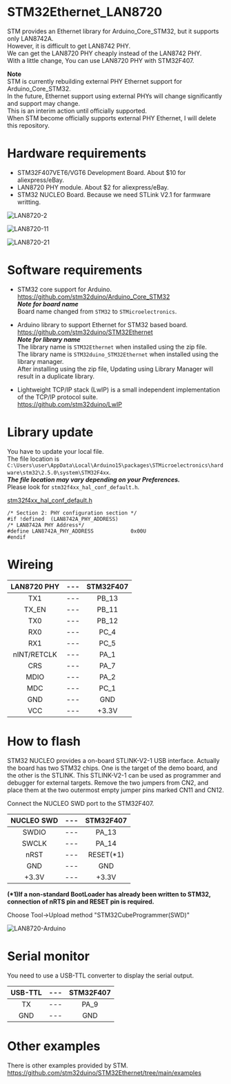 # STM32Ethernet_LAN8720

STM provides an Ethernet library for Arduino_Core_STM32, but it supports only LAN8742A.   
However, it is difficult to get LAN8742 PHY.   
We can get the LAN8720 PHY cheaply instead of the LAN8742 PHY.   
With a little change, You can use LAN8720 PHY with STM32F407.

__Note__   
STM is currently rebuilding external PHY Ethernet support for Arduino_Core_STM32.   
In the future, Ethernet support using external PHYs will change significantly and support may change.   
This is an interim action until officially supported.   
When STM become officially supports external PHY Ethernet, I will delete this repository.

# Hardware requirements

- STM32F407VET6/VGT6 Development Board. About $10 for aliexpress/eBay.   
- LAN8720 PHY module. About $2 for aliexpress/eBay.   
- STM32 NUCLEO Board. Because we need STLink V2.1 for farmware writting.   

![LAN8720-2](https://user-images.githubusercontent.com/6020549/62419501-80a64d00-b6bc-11e9-9cc1-9293446bec45.JPG)

![LAN8720-11](https://user-images.githubusercontent.com/6020549/62419879-2362c980-b6c5-11e9-8bd9-0fc0ef1444b0.JPG)

![LAN8720-21](https://user-images.githubusercontent.com/6020549/62815224-ca29e880-bb51-11e9-9197-a6f8a1870501.JPG)

# Software requirements

- STM32 core support for Arduino.   
https://github.com/stm32duino/Arduino_Core_STM32   
___Note for board name___   
Board name changed from ```STM32``` to ```STMicroelectronics```.   

- Arduino library to support Ethernet for STM32 based board.   
https://github.com/stm32duino/STM32Ethernet   
___Note for library name___   
The library name is ```STM32Ethernet``` when installed using the zip file.   
The library name is ```STM32duino_STM32Ethernet``` when installed using the library manager.   
After installing using the zip file, Updating using Library Manager will result in a duplicate library.   

- Lightweight TCP/IP stack (LwIP) is a small independent implementation of the TCP/IP protocol suite.   
https://github.com/stm32duino/LwIP   

# Library update
You have to update your local file.   
The file location is ```C:\Users\user\AppData\Local\Arduino15\packages\STMicroelectronics\hardware\stm32\2.5.0\system\STM32F4xx```.   
___The file location may vary depending on your Preferences.___   
Please look for ```stm32f4xx_hal_conf_default.h```.   

[stm32f4xx_hal_conf_default.h](https://github.com/stm32duino/Arduino_Core_STM32/blob/85fd492c15a87048086e7e82318c555fb6410a41/system/STM32F4xx/stm32f4xx_hal_conf_default.h#L233-L273)

```
/* Section 2: PHY configuration section */
#if !defined  (LAN8742A_PHY_ADDRESS)
/* LAN8742A PHY Address*/
#define LAN8742A_PHY_ADDRESS            0x00U
#endif
```

# Wireing

|LAN8720 PHY|---|STM32F407|
|:-:|:-:|:-:|
|TX1|---|PB_13|
|TX_EN|---|PB_11|
|TX0|---|PB_12|
|RX0|---|PC_4|
|RX1|---|PC_5|
|nINT/RETCLK|---|PA_1|
|CRS|---|PA_7|
|MDIO|---|PA_2|
|MDC|---|PC_1|
|GND|---|GND|
|VCC|---|+3.3V|

# How to flash

STM32 NUCLEO provides a on-board STLINK-V2-1 USB interface.
Actually the board has two STM32 chips. One is the target of the demo board, and the other is the STLINK.
This STLINK-V2-1 can be used as programmer and debugger for external targets.
Remove the two jumpers from CN2, and place them at the two outermost empty jumper pins marked CN11 and CN12.

Connect the NUCLEO SWD port to the STM32F407.   

|NUCLEO SWD|---|STM32F407|
|:-:|:-:|:-:|
|SWDIO|---|PA_13|
|SWCLK|---|PA_14|
|nRST|---|RESET(*1)|
|GND|---|GND|
|+3.3V|---|+3.3V|

__(*1)If a non-standard BootLoader has already been written to STM32, connection of nRTS pin and RESET pin is required.__

Choose Tool->Upload method "STM32CubeProgrammer(SWD)"

![LAN8720-Arduino](https://user-images.githubusercontent.com/6020549/113068815-07952b00-91fa-11eb-8e88-1f7aa6a9b79a.JPG)

# Serial monitor

You need to use a USB-TTL converter to display the serial output.   

|USB-TTL|---|STM32F407|
|:-:|:-:|:-:|
|TX|---|PA_9|
|GND|---|GND|

# Other examples
There is other examples provided by STM.   
https://github.com/stm32duino/STM32Ethernet/tree/main/examples
